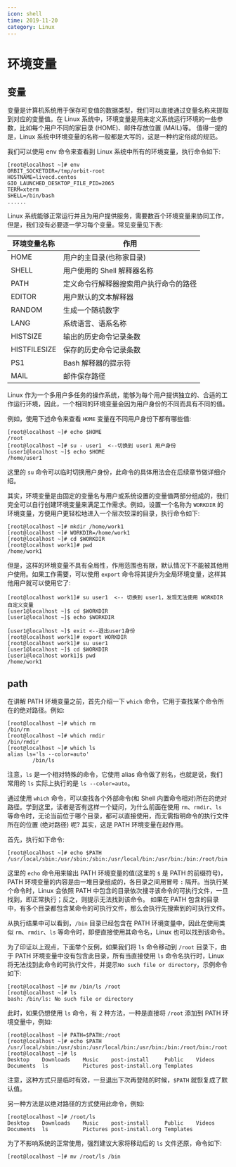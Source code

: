 ```yaml
---
icon: shell
time: 2019-11-20
category: Linux
---
```


# 环境变量

## 变量

变量是计算机系统用于保存可变值的数据类型，我们可以直接通过变量名称来提取到对应的变量值。在 Linux 系统中，环境变量是用来定义系统运行环境的一些参数，比如每个用户不同的家目录 (HOME)、邮件存放位置 (MAIL)等。
值得一提的是，Linux 系统中环境变量的名称一般都是大写的，这是一种约定俗成的规范。

我们可以使用 env 命令来查看到 Linux 系统中所有的环境变量，执行命令如下:

```shell-session
[root@localhost ~]# env
ORBIT_SOCKETDIR=/tmp/orbit-root
HOSTNAME=livecd.centos
GIO_LAUNCHED_DESKTOP_FILE_PID=2065
TERM=xterm
SHELL=/bin/bash
......
```

Linux 系统能够正常运行并且为用户提供服务，需要数百个环境变量来协同工作，但是，我们没有必要逐一学习每个变量。常见变量见下表:

| 环境变量名称 | 作用                                   |
| ------------ | -------------------------------------- |
| HOME         | 用户的主目录(也称家目录)               |
| SHELL        | 用户使用的 Shell 解释器名称            |
| PATH         | 定义命令行解释器搜索用户执行命令的路径 |
| EDITOR       | 用户默认的文本解释器                   |
| RANDOM       | 生成一个随机数字                       |
| LANG         | 系统语言、语系名称                     |
| HISTSIZE     | 输出的历史命令记录条数                 |
| HISTFILESIZE | 保存的历史命令记录条数                 |
| PS1          | Bash 解释器的提示符                    |
| MAIL         | 邮件保存路径                           |

Linux 作为一个多用户多任务的操作系统，能够为每个用户提供独立的、合适的工作运行环境，因此，一个相同的环境变量会因为用户身份的不同而具有不同的值。

例如，使用下述命令来查看 `HOME` 变量在不同用户身份下都有哪些值:

```shell-session
[root@localhost ~]# echo $HOME
/root
[root@localhost ~]# su - user1  <--切换到 user1 用户身份
[user1@localhost ~]$ echo $HOME
/home/user1
```

这里的 `su` 命令可以临时切换用户身份，此命令的具体用法会在后续章节做详细介绍。

其实，环境变量是由固定的变量名与用户或系统设置的变量值两部分组成的，我们完全可以自行创建环境变量来满足工作需求。例如，设置一个名称为 `WORKDIR` 的环境变量，方便用户更轻松地进入一个层次较深的目录，执行命令如下:

```shell-session
[root@localhost ~]# mkdir /home/work1
[root@localhost ~]# WORKDIR=/home/work1
[root@localhost ~]# cd $WORKDIR
[root@localhost work1]# pwd
/home/work1
```

但是，这样的环境变量不具有全局性，作用范围也有限，默认情况下不能被其他用户使用。如果工作需要，可以使用 `export` 命令将其提升为全局环境变量，这样其他用户就可以使用它了:

```shell-session
[root@localhost work1]# su user1  <-- 切换到 user1，发现无法使用 WORKDIR 自定义变量
[user1@localhost ~]$ cd $WORKDIR
[user1@localhost ~]$ echo $WORKDIR

[user1@localhost ~]$ exit <--退出user1身份
[root@localhost work1]# export WORKDIR
[root@localhost work1]# su user1
[user1@localhost ~]$ cd $WORKDIR
[user1@localhost work1]$ pwd
/home/work1
```

## path

在讲解 PATH 环境变量之前，首先介绍一下 `which` 命令，它用于查找某个命令所在的绝对路径。例如:

```shell-session
[root@localhost ~]# which rm
/bin/rm
[root@localhost ~]# which rmdir
/bin/rmdir
[root@localhost ~]# which ls
alias ls='ls --color=auto'
        /bin/ls
```

注意，`ls` 是一个相对特殊的命令，它使用 alias 命令做了别名，也就是说，我们常用的 `ls` 实际上执行的是 `ls --color=auto`。

通过使用 `which` 命令，可以查找各个外部命令(和 Shell 内置命令相对)所在的绝对路径。学到这里，读者是否有这样一个疑问，为什么前面在使用 `rm`、`rmdir`、`ls` 等命令时，无论当前位于哪个目录，都可以直接使用，而无需指明命令的执行文件所在的位置 (绝对路径) 呢? 其实，这是 PATH 环境变量在起作用。

首先，执行如下命令:

```shell-session
[root@localhost ~]# echo $PATH
/usr/local/sbin:/usr/sbin:/sbin:/usr/local/bin:/usr/bin:/bin:/root/bin
```

这里的 `echo` 命令用来输出 PATH 环境变量的值(这里的 `$` 是 PATH 的前缀符号)，PATH 环境变量的内容是由一堆目录组成的，各目录之间用冒号 `:` 隔开。当执行某个命令时，Linux 会依照 PATH 中包含的目录依次搜寻该命令的可执行文件，一旦找到，即正常执行；反之，则提示无法找到该命令。
如果在 PATH 包含的目录中，有多个目录都包含某命令的可执行文件，那么会执行先搜索到的可执行文件。

从执行结果中可以看到，`/bin` 目录已经包含在 PATH 环境变量中，因此在使用类似 `rm`、`rmdir`、`ls` 等命令时，即便直接使用其命令名，Linux 也可以找到该命令。

为了印证以上观点，下面举个反例，如果我们将 `ls` 命令移动到 `/root` 目录下，由于 PATH 环境变量中没有包含此目录，所有当直接使用 `ls` 命令名执行时，Linux 将无法找到此命令的可执行文件，并提示`No such file or directory`，示例命令如下:

```shell-session
[root@localhost ~]# mv /bin/ls /root
[root@localhost ~]# ls
bash: /bin/ls: No such file or directory
```

此时，如果仍想使用 `ls` 命令，有 2 种方法，一种是直接将 `/root` 添加到 PATH 环境变量中，例如:

```shell-session
[root@localhost ~]# PATH=$PATH:/root
[root@localhost ~]# echo $PATH
/usr/local/sbin:/usr/sbin:/usr/local/bin:/usr/bin:/bin:/root/bin:/root
[root@localhost ~]# ls
Desktop    Downloads    Music    post-install     Public    Videos
Documents  ls           Pictures post-install.org Templates
```

注意，这种方式只是临时有效，一旦退出下次再登陆的时候，`$PATH` 就恢复成了默认值。

另一种方法是以绝对路径的方式使用此命令，例如:

```shell-session
[root@localhost ~]# /root/ls
Desktop    Downloads    Music    post-install     Public    Videos
Documents  ls           Pictures post-install.org Templates
```

为了不影响系统的正常使用，强烈建议大家将移动后的 `ls` 文件还原，命令如下:

```shell-session
[root@localhost ~]# mv /root/ls /bin
```
